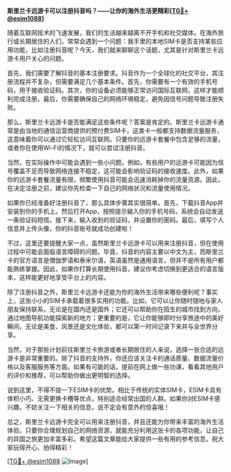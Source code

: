 **斯里兰卡远游卡可以注册抖音吗？——让你的海外生活更精彩[[TG💪+ @esim1088](https://t.me/s/esim1088)]**

随着互联网技术的飞速发展，我们的生活越来越离不开手机和社交媒体。在海外旅行或长期居住的人们，常常会遇到一个问题：我手里的本地SIM卡是否支持某些应用功能，比如注册抖音呢？今天，我们就来聊聊这个话题，尤其是针对斯里兰卡远游卡用户关心的问题。

首先，我们需要了解抖音的基本注册要求。抖音作为一个全球化的社交平台，其注册流程并不复杂，但需要满足几个基本条件。首先，你需要有一个有效的手机号码，用于接收验证码。其次，你的设备必须能够正常访问国际互联网，这样才能顺利完成注册。最后，你需要确保自己的网络环境稳定，避免因信号问题导致注册失败。

那么，斯里兰卡远游卡是否能满足这些条件呢？答案是肯定的。斯里兰卡远游卡通常是由当地的通信运营商提供的预付费SIM卡，这类卡一般都支持数据流量服务，这意味着你可以通过它轻松访问互联网。只要你的远游卡套餐中包含足够的流量，或者你在使用Wi-Fi的情况下，就可以尝试注册抖音。

当然，在实际操作中可能会遇到一些小问题。例如，有些用户的远游卡可能因为信号覆盖不足而导致网络连接不稳定，这可能会影响验证码的接收速度。此外，如果你的远游卡套餐流量有限，频繁使用抖音可能会迅速消耗掉你的流量资源。因此，在决定注册之前，建议你先检查一下自己的网络状况和流量使用情况。

如果你已经准备好注册抖音了，那么具体步骤其实很简单。首先，下载抖音App并安装到你的手机上。然后打开App，按照提示输入你的手机号码，系统会自动发送一条验证码短信。接下来，输入收到的验证码，并设置你的密码。最后，填写个人信息并上传头像，你的抖音账号就成功创建啦！

不过，这里还要提醒大家一点，虽然斯里兰卡远游卡可以用来注册抖音，但在使用过程中可能会面临语言障碍的问题。毕竟，抖音的内容主要以中文为主，而斯里兰卡的官方语言是僧伽罗语和泰米尔语，英语虽然是通用语言，但并不是所有用户都能熟练掌握。因此，如果你打算长期使用抖音，建议你考虑切换到更适合的语言版本，这样能更好地享受平台上的内容。

除了注册抖音之外，斯里兰卡远游卡还能为你的海外生活带来哪些便利呢？事实上，这张小小的SIM卡承载着很多实用的功能。比如，它可以让你随时随地与家人朋友保持联系，无论是在国内还是国外；它还可以帮助你在陌生的城市找到方向，通过地图导航功能探索新的地方；更重要的是，它让你能够即时分享旅途中的美好瞬间，无论是美食、风景还是文化体验，都可以第一时间记录下来并与全世界分享。

当然，对于那些计划前往斯里兰卡旅游或者长期居住的人来说，选择一张合适的远游卡是非常重要的。除了抖音的支持外，你还应该关注卡的通话质量、数据流量价格以及客服服务等方面。如果有可能的话，提前在网上做一些功课，看看其他用户的评价和推荐，可以帮助你做出更明智的选择。

说到这里，不得不提一下ESIM卡的优势。相比于传统的实体SIM卡，ESIM卡具有体积小巧、无需更换卡槽等优点，特别适合经常出国的人群。如果你对ESIM卡感兴趣，不妨关注一下相关的信息，说不定会有意外的惊喜哦！

总之，斯里兰卡远游卡完全可以用来注册抖音，并且还能为你带来丰富的海外生活体验。只要你合理规划自己的网络资源，就能充分利用这张卡的各项功能，让自己的异国之旅更加丰富多彩。希望这篇文章能给大家提供一些有用的参考信息，祝大家玩得开心、拍得精彩！ 

[[TG💪+ @esim1088](https://t.me/s/esim1088) ![Image](https://i.postimg.cc/4NQfJmqS/Snipaste-2025-05-13-00-14-12.png)]
